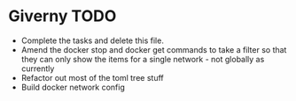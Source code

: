 # Giverny TODO

+ Complete the tasks and delete this file.
+ Amend the docker stop and docker get commands to take a filter so that they can only show the items for a single network - not globally as currently
+ Refactor out most of the toml tree stuff
+ Build docker network config